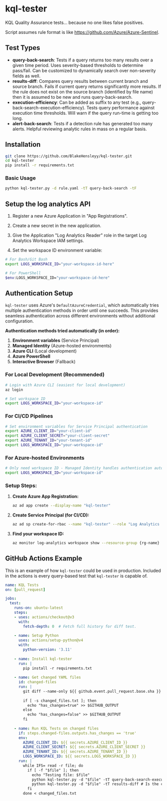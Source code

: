 # kql-tester
KQL Quality Assurance tests... because no one likes false positives.

Script assumes rule format is like https://github.com/Azure/Azure-Sentinel.
## Test Types
- **query-back-search**: Tests if a query returns too many results over a given time period. Uses severity-based thresholds to determine pass/fail. Can be customized to dynamically search over non-severity fields as well.
- **results-diff**: Compares query results between current branch and source branch. Fails if current query returns significantly more results. If the rule does not exist on the source branch (identified by file name) then it is assumed to be new and runs query-back-search.
- **execution-efficiency**: Can be added as suffix to any test (e.g., query-back-search-execution-efficiency). Tests query performance against execution time thresholds. Will warn if the query run-time is getting too long.
- **alert-back-search**: Tests if a detection rule has generated too many alerts. Helpful reviewing analytic rules in mass on a regular basis.
## Installation
```bash
git clone https://github.com/BlakeHensleyy/kql-tester.git
cd kql-tester
pip install -r requirements.txt
```

### Basic Usage
```bash
python kql-tester.py -d rule.yaml -tT query-back-search -tF
```

## Setup the log analytics API
1. Register a new Azure Application in "App Registrations". 

2. Create a new secret in the new application.

3. Give the Application "Log Analytics Reader" role in the target Log Analytics Workspace IAM settings.

4. Set the workspace ID environment variable:
```bash
# For Bash/Git Bash
export LOGS_WORKSPACE_ID="your-workspace-id-here"

# For PowerShell  
$env:LOGS_WORKSPACE_ID="your-workspace-id-here"
```

## Authentication Setup

`kql-tester` uses Azure's `DefaultAzureCredential`, which automatically tries multiple authentication methods in order until one succeeds. This provides seamless authentication across different environments without additional configuration.

**Authentication methods tried automatically (in order):**
1. **Environment variables** (Service Principal)
2. **Managed Identity** (Azure-hosted environments)  
3. **Azure CLI** (Local development)
4. **Azure PowerShell** 
5. **Interactive Browser** (Fallback)

### For Local Development (Recommended)
```bash
# Login with Azure CLI (easiest for local development)
az login

# Set workspace ID
export LOGS_WORKSPACE_ID="your-workspace-id"
```

### For CI/CD Pipelines
```bash
# Set environment variables for Service Principal authentication
export AZURE_CLIENT_ID="your-client-id"
export AZURE_CLIENT_SECRET="your-client-secret" 
export AZURE_TENANT_ID="your-tenant-id"
export LOGS_WORKSPACE_ID="your-workspace-id"
```

### For Azure-hosted Environments
```bash
# Only need workspace ID - Managed Identity handles authentication automatically
export LOGS_WORKSPACE_ID="your-workspace-id"
```

### Setup Steps:

1. **Create Azure App Registration:**
   ```bash
   az ad app create --display-name "kql-tester"
   ```

2. **Create Service Principal (for CI/CD):**
   ```bash
   az ad sp create-for-rbac --name "kql-tester" --role "Log Analytics Reader" --scopes "/subscriptions/{subscription-id}/resourceGroups/{rg-name}/providers/Microsoft.OperationalInsights/workspaces/{workspace-name}"
   ```

3. **Find your workspace ID:**
   ```bash
   az monitor log-analytics workspace show --resource-group {rg-name} --workspace-name {workspace-name} --query customerId -o tsv
   ```

## GitHub Actions Example
This is an example of how `kql-tester` could be used in production. Included in the actions is every query-based test that `kql-tester` is capable of.

```yaml
name: KQL Tests
on: [pull_request]

jobs:
  test:
    runs-on: ubuntu-latest
    steps:
    - uses: actions/checkout@v3
      with:
        fetch-depth: 0  # Fetch full history for diff test.
    
    - name: Setup Python
      uses: actions/setup-python@v4
      with:
        python-version: '3.11'
    
    - name: Install kql-tester
      run: |
        pip install -r requirements.txt
    
    - name: Get changed YAML files
      id: changed-files
      run: |
        git diff --name-only ${{ github.event.pull_request.base.sha }} ${{ github.sha }} | grep '\.ya\?ml$' > changed_files.txt || true
        
        if [ -s changed_files.txt ]; then
          echo "has_changes=true" >> $GITHUB_OUTPUT
        else
          echo "has_changes=false" >> $GITHUB_OUTPUT
        fi
    
    - name: Run KQL Tests on changed files
      if: steps.changed-files.outputs.has_changes == 'true'
      env:
        AZURE_CLIENT_ID: ${{ secrets.AZURE_CLIENT_ID }}
        AZURE_CLIENT_SECRET: ${{ secrets.AZURE_CLIENT_SECRET }}
        AZURE_TENANT_ID: ${{ secrets.AZURE_TENANT_ID }}
        LOGS_WORKSPACE_ID: ${{ secrets.LOGS_WORKSPACE_ID }}
      run: | 
        while IFS= read -r file; do
          if [ -f "$file" ]; then
            echo "Testing file: $file"
            python kql-tester.py -d "$file" -tT query-back-search-execution-efficiency -tF # Does the KQL compile and run? Is the run efficient?
            python kql-tester.py -d "$file" -tT results-diff # Is the changed rule worse than before?
          fi
        done < changed_files.txt
```
